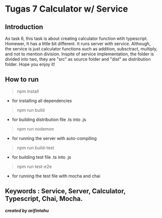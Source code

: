 # Tugas 7 Calculator w/ Service

## Introduction
As task 6, this task is about creating calculator function wtih typescript. Homewer, It has a little bit different. It runs server with service. Although, the service is just calculator functions such as addition, subsctract, multiply, and not to mention division. Inspite of service implementation, the folder is divided into two, they are "src" as source folder and "dist" as distribution folder. Hope you enjoy it!  

## How to run
> npm install
- for installing all dependencies

> npm run build
- for building distribution file .ts into .js

> npm run nodemon
- for running the server with auto-compiling

> npm run build-test
- for building test file .ts into .js

> npm run test-e2e
- for running the test file with mocha and chai

Keywords : Service, Server, Calculator, Typescript, Chai, Mocha.
---
***created by arifintahu***